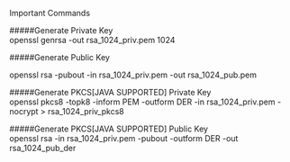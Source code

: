 Important Commands

#####Generate Private Key    
openssl genrsa -out rsa_1024_priv.pem 1024

#####Generate Public Key    

openssl rsa -pubout -in rsa_1024_priv.pem -out rsa_1024_pub.pem

#####Generate PKCS[JAVA SUPPORTED] Private Key    
openssl pkcs8 -topk8 -inform PEM -outform DER -in rsa_1024_priv.pem  -nocrypt > rsa_1024_priv_pkcs8

#####Generate PKCS[JAVA SUPPORTED] Public Key    
openssl rsa -in rsa_1024_priv.pem -pubout -outform DER -out rsa_1024_pub_der
